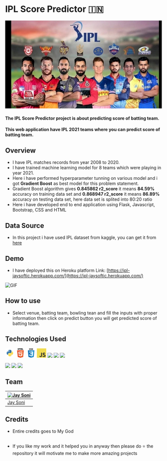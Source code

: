 # IPL Score Predictor :india:
![GIF](readme_resources/ipl_teams.jpg)

#### The IPL Score Predictor project is about predicting score of batting team.
#### This web application have IPL 2021 teams where you can predict score of batting team.

## Overview
- I have IPL matches records from year 2008 to 2020.
- I have trained machine learning model for 8 teams which were playing in year 2021.
- Here i have performed hyperparameter tunning on various model and i got **Gradient Boost** as best model for this problem statement.
- Gradient Boost algorithm gives **0.845862 r2_score** it means **84.59%** accuracy on training data set and **0.868947 r2_score** it means **86.89%** accuracy on testing data set, here data set is splited into 80:20 ratio
- Here i have developed end to end application using Flask, Javascript, Bootstrap, CSS and HTML

## Data Source
- In this project i have used IPL dataset from kaggle, you can get it from [here](https://www.kaggle.com/patrickb1912/ipl-complete-dataset-20082020)

## Demo
- I have deployed this on Heroku platform
Link: [https://ipl-jaysoftic.herokuapp.com/](https://ipl-jaysoftic.herokuapp.com/)

![GIF](readme_resources/IPL.gif)

## How to use
- Select venue, batting team, bowling tean and fill the inputs with proper information then click on predict button you will get predicted score of batting team.

## Technologies Used
<code><img height="30" src="https://raw.githubusercontent.com/github/explore/80688e429a7d4ef2fca1e82350fe8e3517d3494d/topics/python/python.png"></code>
<code><img height="30" src="https://raw.githubusercontent.com/github/explore/80688e429a7d4ef2fca1e82350fe8e3517d3494d/topics/html/html.png"></code>
<code><img height="30" src="https://raw.githubusercontent.com/github/explore/80688e429a7d4ef2fca1e82350fe8e3517d3494d/topics/css/css.png"></code>
<code><img height="30" src="https://raw.githubusercontent.com/github/explore/80688e429a7d4ef2fca1e82350fe8e3517d3494d/topics/javascript/javascript.png"></code>
<code><img height="30" src="https://github.com/tomchen/stack-icons/raw/master/logos/bootstrap.svg"></code>
<code><img height="30" src="https://symbols.getvecta.com/stencil_80/56_flask.3a79b5a056.jpg"></code>
<code><img height="30" src="https://upload.wikimedia.org/wikipedia/commons/e/ec/Heroku_logo.svg"></code>

<code><img height="30" src="https://raw.githubusercontent.com/numpy/numpy/7e7f4adab814b223f7f917369a72757cd28b10cb/branding/icons/numpylogo.svg"></code>
<code><img height="30" src="https://matplotlib.org/_static/logo2.svg"></code>
<code><img height="30" src="https://upload.wikimedia.org/wikipedia/commons/thumb/0/05/Scikit_learn_logo_small.svg/330px-Scikit_learn_logo_small.svg.png"></code>

## Team
[![Jay Soni](https://avatars3.githubusercontent.com/u/49163967?s=400&u=be22bbe1409ff51991b04026f038c1373174a02a&v=4)](https://in.linkedin.com/in/jaysoftic) |
-|
[Jay Soni](https://in.linkedin.com/in/jaysoftic) |)

## Credits
- Entire credits goes to My God

## 
- If you like my work and it helped you in anyway then please do ⭐ the repository it will motivate me to make more amazing projects
